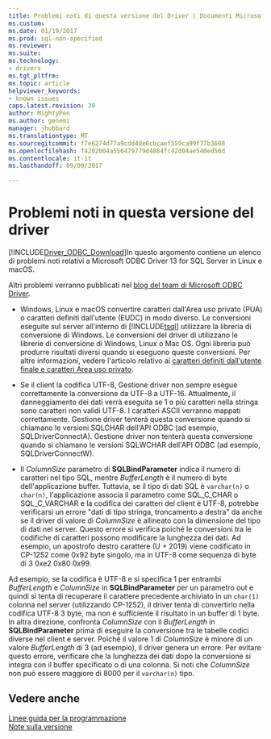 ```yaml
---
title: Problemi noti di questa versione del Driver | Documenti Microsoft
ms.custom: 
ms.date: 01/19/2017
ms.prod: sql-non-specified
ms.reviewer: 
ms.suite: 
ms.technology:
- drivers
ms.tgt_pltfrm: 
ms.topic: article
helpviewer_keywords:
- known issues
caps.latest.revision: 30
author: MightyPen
ms.author: genemi
manager: jhubbard
ms.translationtype: MT
ms.sourcegitcommit: f7e6274d77a9cdd4de6cbcaef559ca99f77b3608
ms.openlocfilehash: f4202004a556479779d4884fc42d04ae540ed56d
ms.contentlocale: it-it
ms.lasthandoff: 09/09/2017

---
```

# <a name="known-issues-in-this-version-of-the-driver"></a>Problemi noti in questa versione del driver
[!INCLUDE[Driver_ODBC_Download](../../../includes/driver_odbc_download.md)]In questo argomento contiene un elenco di problemi noti relativi a Microsoft ODBC Driver 13 for SQL Server in Linux e macOS.

Altri problemi verranno pubblicati nel [blog del team di Microsoft ODBC Driver](http://blogs.msdn.com/b/sqlnativeclient/).  

- Windows, Linux e macOS convertire caratteri dall'Area uso privato (PUA) o caratteri definiti dall'utente (EUDC) in modo diverso. Le conversioni eseguite sul server all'interno di [!INCLUDE[tsql](../../../includes/tsql_md.md)] utilizzare la libreria di conversione di Windows. Le conversioni del driver di utilizzano le librerie di conversione di Windows, Linux o Mac OS. Ogni libreria può produrre risultati diversi quando si eseguono queste conversioni. Per altre informazioni, vedere l'articolo relativo ai [caratteri definiti dall'utente finale e caratteri Area uso privato](http://msdn.microsoft.com/library/dd317802.aspx).

- Se il client la codifica UTF-8, Gestione driver non sempre esegue correttamente la conversione da UTF-8 a UTF-16. Attualmente, il danneggiamento dei dati verrà eseguita se 1 o più caratteri nella stringa sono caratteri non validi UTF-8. I caratteri ASCII verranno mappati correttamente. Gestione driver tenterà questa conversione quando si chiamano le versioni SQLCHAR dell'API ODBC (ad esempio, SQLDriverConnectA). Gestione driver non tenterà questa conversione quando si chiamano le versioni SQLWCHAR dell'API ODBC (ad esempio, SQLDriverConnectW).  

- Il *ColumnSize* parametro di **SQLBindParameter** indica il numero di caratteri nel tipo SQL, mentre *BufferLength* è il numero di byte dell'applicazione buffer. Tuttavia, se il tipo di dati SQL è `varchar(n)` o `char(n)`, l'applicazione associa il parametro come SQL_C_CHAR o SQL_C_VARCHAR e la codifica dei caratteri del client è UTF-8, potrebbe verificarsi un errore "dati di tipo stringa, troncamento a destra" da anche se il driver di valore di *ColumnSize* è allineato con la dimensione del tipo di dati nel server. Questo errore si verifica poiché le conversioni tra le codifiche di caratteri possono modificare la lunghezza dei dati. Ad esempio, un apostrofo destro carattere (U + 2019) viene codificato in CP-1252 come 0x92 byte singolo, ma in UTF-8 come sequenza di byte di 3 0xe2 0x80 0x99.

Ad esempio, se la codifica è UTF-8 e si specifica 1 per entrambi *BufferLength* e *ColumnSize* in **SQLBindParameter** per un parametro out e quindi si tenta di recuperare il carattere precedente archiviato in un `char(1)` colonna nel server (utilizzando CP-1252), il driver tenta di convertirlo nella codifica UTF-8 3 byte, ma non è sufficiente il risultato in un buffer di 1 byte. In altra direzione, confronta *ColumnSize* con il *BufferLength* in **SQLBindParameter** prima di eseguire la conversione tra le tabelle codici diverse nel client e server. Poiché il valore 1 di *ColumnSize* è minore di un valore *BufferLength* di 3 (ad esempio), il driver genera un errore. Per evitare questo errore, verificare che la lunghezza dei dati dopo la conversione si integra con il buffer specificato o di una colonna. Si noti che *ColumnSize* non può essere maggiore di 8000 per il `varchar(n)` tipo.

## <a name="see-also"></a>Vedere anche  
[Linee guida per la programmazione](../../../connect/odbc/linux-mac/programming-guidelines.md)  
[Note sulla versione](../../../connect/odbc/linux-mac/release-notes.md)  


